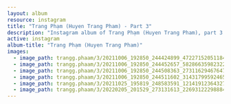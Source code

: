 ```yaml
---
layout: album
resource: instagram
title: "Trang Phạm (Huyen Trang Pham) - Part 3"
description: "Instagram album of Trang Phạm (Huyen Trang Pham), part 3."
active: instagram
album-title: "Trang Phạm (Huyen Trang Pham)"
images:
  - image_path: trangg.phaam/3/20211006_192850_244424899_472271520511844_5050855284348122799_n.jpg
  - image_path: trangg.phaam/3/20211006_192850_244452657_582866359823228_4602395431089254875_n.jpg
  - image_path: trangg.phaam/3/20211006_192850_244508363_273116294676473_5247061466685424357_n.jpg
  - image_path: trangg.phaam/3/20211006_192850_244511602_3143179959246573_7765534125464938437_n.jpg
  - image_path: trangg.phaam/3/20211025_195819_248583591_121419123643278_6050479563714404399_n.jpg
  - image_path: trangg.phaam/3/20220205_201529_273131613_226931222988844_3157507674081959249_n.jpg
---
```

